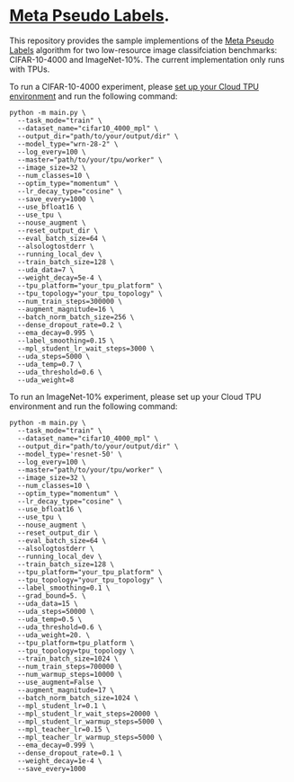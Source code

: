 # [Meta Pseudo Labels](https://arxiv.org/abs/2003.10580).

This repository provides the sample implementions of the
[Meta Pseudo Labels](https://arxiv.org/abs/2003.10580) algorithm for two
low-resource image classifciation benchmarks: CIFAR-10-4000 and ImageNet-10%.
The current implementation only runs with TPUs.

To run a CIFAR-10-4000 experiment, please [set up your Cloud TPU environment](https://cloud.google.com/tpu/docs/quickstart) and run the following command:
```
python -m main.py \
  --task_mode="train" \
  --dataset_name="cifar10_4000_mpl" \
  --output_dir="path/to/your/output/dir" \
  --model_type="wrn-28-2" \
  --log_every=100 \
  --master="path/to/your/tpu/worker" \
  --image_size=32 \
  --num_classes=10 \
  --optim_type="momentum" \
  --lr_decay_type="cosine" \
  --save_every=1000 \
  --use_bfloat16 \
  --use_tpu \
  --nouse_augment \
  --reset_output_dir \
  --eval_batch_size=64 \
  --alsologtostderr \
  --running_local_dev \
  --train_batch_size=128 \
  --uda_data=7 \
  --weight_decay=5e-4 \
  --tpu_platform="your_tpu_platform" \
  --tpu_topology="your_tpu_topology" \
  --num_train_steps=300000 \
  --augment_magnitude=16 \
  --batch_norm_batch_size=256 \
  --dense_dropout_rate=0.2 \
  --ema_decay=0.995 \
  --label_smoothing=0.15 \
  --mpl_student_lr_wait_steps=3000 \
  --uda_steps=5000 \
  --uda_temp=0.7 \
  --uda_threshold=0.6 \
  --uda_weight=8
```

To run an ImageNet-10% experiment, please set up your Cloud TPU environment
and run the following command:
```
python -m main.py \
  --task_mode="train" \
  --dataset_name="cifar10_4000_mpl" \
  --output_dir="path/to/your/output/dir" \
  --model_type='resnet-50' \
  --log_every=100 \
  --master="path/to/your/tpu/worker" \
  --image_size=32 \
  --num_classes=10 \
  --optim_type="momentum" \
  --lr_decay_type="cosine" \
  --use_bfloat16 \
  --use_tpu \
  --nouse_augment \
  --reset_output_dir \
  --eval_batch_size=64 \
  --alsologtostderr \
  --running_local_dev \
  --train_batch_size=128 \
  --tpu_platform="your_tpu_platform" \
  --tpu_topology="your_tpu_topology" \
  --label_smoothing=0.1 \
  --grad_bound=5. \
  --uda_data=15 \
  --uda_steps=50000 \
  --uda_temp=0.5 \
  --uda_threshold=0.6 \
  --uda_weight=20. \
  --tpu_platform=tpu_platform \
  --tpu_topology=tpu_topology \
  --train_batch_size=1024 \
  --num_train_steps=700000 \
  --num_warmup_steps=10000 \
  --use_augment=False \
  --augment_magnitude=17 \
  --batch_norm_batch_size=1024 \
  --mpl_student_lr=0.1 \
  --mpl_student_lr_wait_steps=20000 \
  --mpl_student_lr_warmup_steps=5000 \
  --mpl_teacher_lr=0.15 \
  --mpl_teacher_lr_warmup_steps=5000 \
  --ema_decay=0.999 \
  --dense_dropout_rate=0.1 \
  --weight_decay=1e-4 \
  --save_every=1000
```
